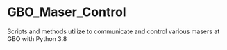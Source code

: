 # GBO_Maser_Control
Scripts and methods utilize to communicate and control various masers at GBO with Python 3.8
